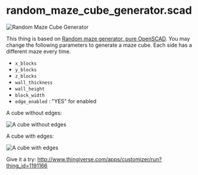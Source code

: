 # random\_maze\_cube_generator.scad

![Random Maze Cube Generator](http://thingiverse-production-new.s3.amazonaws.com/renders/24/b6/0c/40/13/random_maze_cube_generator_2_preview_featured.jpg)

This thing is based on [Random maze generator, pure OpenSCAD](https://www.thingiverse.com/thing:1185425). You may change the following parameters to generate a maze cube. Each side has a different maze every time.

- `x_blocks`
- `y_blocks`
- `z_blocks`
- `wall_thickness`
- `wall_height`
- `block_width`
- `edge_enabled` : "YES" for enabled

A cube without edges:

![A cube without edges](http://thingiverse-production-new.s3.amazonaws.com/renders/4e/d5/95/35/e6/random_maze_cube_generator_without_edges_preview_featured.JPG)

A cube with edges:

![A cube with edges](http://thingiverse-production-new.s3.amazonaws.com/renders/92/44/f4/e9/06/random_maze_cube_generator_with_edges_preview_featured.JPG)

 
Give it a try:
http://www.thingiverse.com/apps/customizer/run?thing_id=1191166